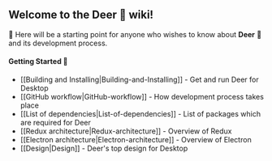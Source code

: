 ## Welcome to the Deer 🦌 wiki! 

🌟 Here will be a starting point for anyone who wishes to know about **Deer** 🦌 and its development process.

#### Getting Started 🎉 
+ [[Building and Installing|Building-and-Installing]] - Get and run Deer for Desktop
+ [[GitHub workflow|GitHub-workflow]] - How development process takes place
+ [[List of dependencies|List-of-dependencies]] - List of packages which are required for Deer
+ [[Redux architecture|Redux-architecture]] - Overview of Redux
+ [[Electron architecture|Electron-architecture]] - Overview of Electron
+ [[Design|Design]] - Deer's top design for Desktop
